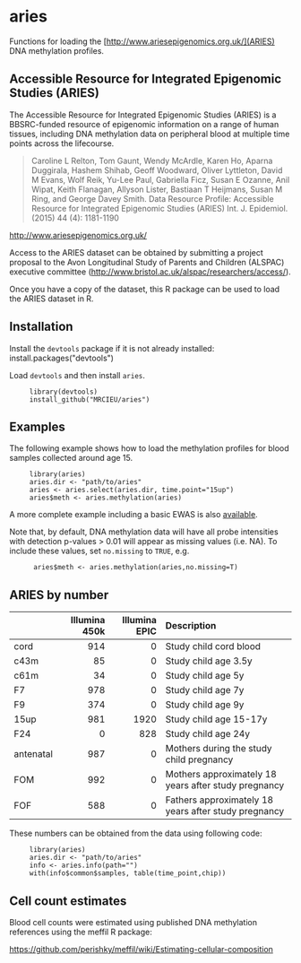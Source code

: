 # aries

Functions for loading the
[http://www.ariesepigenomics.org.uk/](ARIES)
DNA methylation profiles.

## Accessible Resource for Integrated Epigenomic Studies (ARIES)

The Accessible Resource for Integrated Epigenomic Studies (ARIES) is a
BBSRC-funded resource of epigenomic information on a range of human
tissues, including DNA methylation data on peripheral blood at
multiple time points across the lifecourse.

> Caroline L Relton, Tom Gaunt, Wendy McArdle, Karen Ho, Aparna
> Duggirala, Hashem Shihab, Geoff Woodward, Oliver Lyttleton, David M
> Evans, Wolf Reik, Yu-Lee Paul, Gabriella Ficz, Susan E Ozanne, Anil
> Wipat, Keith Flanagan, Allyson Lister, Bastiaan T Heijmans, Susan M
> Ring, and George Davey Smith. Data Resource Profile: Accessible
> Resource for Integrated Epigenomic Studies (ARIES)
> Int. J. Epidemiol. (2015) 44 (4): 1181-1190

http://www.ariesepigenomics.org.uk/

Access to the ARIES dataset can be obtained by submitting a project proposal
to the Avon Longitudinal Study of Parents and Children (ALSPAC)
executive committee (http://www.bristol.ac.uk/alspac/researchers/access/).

Once you have a copy of the dataset, this R package can be used
to load the ARIES dataset in R.
 
## Installation

Install the `devtools` package if it is not already installed:
         install.packages("devtools")

Load `devtools` and then install `aries`.

         library(devtools)
         install_github("MRCIEU/aries")

## Examples

The following example shows how to load the methylation profiles
for blood samples collected around age 15.

         library(aries)
         aries.dir <- "path/to/aries"
         aries <- aries.select(aries.dir, time.point="15up")
         aries$meth <- aries.methylation(aries)

A more complete example including a basic EWAS
is also [available](https://mrcieu.github.io/aries/tutorial/tutorial.html).

Note that, by default, DNA methylation data will have all
probe intensities with detection p-values > 0.01 will appear as missing values (i.e. NA).
To include these values, set `no.missing` to `TRUE`, e.g. 

          aries$meth <- aries.methylation(aries,no.missing=T)

## ARIES by number

|          | Illumina 450k| Illumina EPIC | Description |
|:---------|----:|----:|:----|
|cord      |  914|    0| Study child cord blood |
|c43m      |   85|    0| Study child age 3.5y |
|c61m      |   34|    0| Study child age 5y |
|F7        |  978|    0| Study child age 7y |
|F9        |  374|    0| Study child age 9y |
|15up      |  981| 1920| Study child age 15-17y |
|F24       |    0|  828| Study child age 24y |
|antenatal |  987|    0| Mothers during the study child pregnancy |
|FOM       |  992|    0| Mothers approximately 18 years after study pregnancy |
|FOF       |  588|    0| Fathers approximately 18 years after study pregnancy |

These numbers can be obtained from the data using following code:

         library(aries)
         aries.dir <- "path/to/aries"
         info <- aries.info(path="")
         with(info$common$samples, table(time_point,chip))

## Cell count estimates

Blood cell counts were estimated using published DNA methylation references using the meffil R package: 

https://github.com/perishky/meffil/wiki/Estimating-cellular-composition

